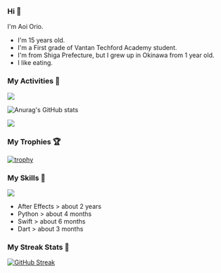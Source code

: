  ### Hi 🍳
I'm Aoi Orio.
- I'm 15 years old.
- I'm a First grade of Vantan Techford Academy student.
- I'm from Shiga Prefecture, but I grew up in Okinawa from 1 year old.
- I like eating.
<!--
**aoiorio/aoiorio** is a ✨ _special_ ✨ repository because its `README.md` (this file) appears on your GitHub profile.

Here are some ideas to get you started:

- 🔭 I’m currently working on study everything...
- 🌱 I’m currently learning Flutter...
- 👯 I’m looking to collaborate on someone and everybody...
- 🤔  I eat sweet potato every after noon...
- 💬 Ask me about video edit ...
- 📫 How to reach me: I just talking about yogurt...
- 😄 Pronoun: please call me Aoi and my English name is Atom....
- 🫥 Favorite singer is Justin bieber and Lis Nas X....
- 🍔 I like to eat sandwiches for lunch.
- 🌈 I'm so hungry.
- 🥪 I like to eat bread crusts.
- 🍩 My favorite food is 🍿, 🍞, 🍠, 🥞, 🍕, 🍫, 🍎, 🍬, 🧋, 🍣, 🥟 
- 🤩 I can do 🎬, 🏐, 🏓, 🏸, 🏊, 🏖️
- 🍭 I want to 🏹, 💘, 🃏, 🏀, 🧩, 🎧, 💻, ☂️, 🐷, 🍞
- 🍕 I like 🍠, 🍿, 🍣, 🏐, 🎬, ✈️, 💻, 💰, ✏️, 🎂, 🥪, 🍙, ☕️, 🏓, 🎧, 🧩, 🏸, 🏖️, 🛏️, ❤️, 🃏, 🇺🇸, ●, 🧇 , 💽, 🍔, 🍙
- 🧋 I don't like 🎈, 🔓, 🩼, 🚨, ⌚️, 🕰️,
          

- ⚡ Fun fact: power...
-->
<!-- - [![trophy](https://github-profile-trophy.vercel.app/?username=aoiorio=dark)](https://github.com/ryo-ma/github-profile-trophy)  -->

### My Activities 🫠
![](http://github-profile-summary-cards.vercel.app/api/cards/profile-details?username=aoiorio&theme=zenburn)


![Anurag's GitHub stats](https://github-readme-stats.vercel.app/api?username=aoiorio&show_icons=true&theme=dracula)

![](http://github-profile-summary-cards.vercel.app/api/cards/most-commit-language?username=aoiorio&theme=zenburn)

### My Trophies 🏆
[![trophy](https://github-profile-trophy.vercel.app/?username=aoiorio&theme=onedark)](https://github.com/ryo-ma/github-profile-trophy)

### My Skills 🔫


<a href="https://skillicons.dev">
  <img src="https://skillicons.dev/icons?i=ae,py,swift,dart" />
</a>


- After Effects > about 2 years
- Python > about 4 months
- Swift > about 6 months
- Dart > about 3 months

### My Streak Stats 🦄
[![GitHub Streak](http://github-readme-streak-stats.herokuapp.com?user=aoiorio&theme=dracula)](https://git.io/streak-stats)
